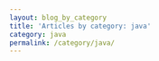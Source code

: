 ```yaml
---
layout: blog_by_category
title: 'Articles by category: java'
category: java
permalink: /category/java/
---
```

